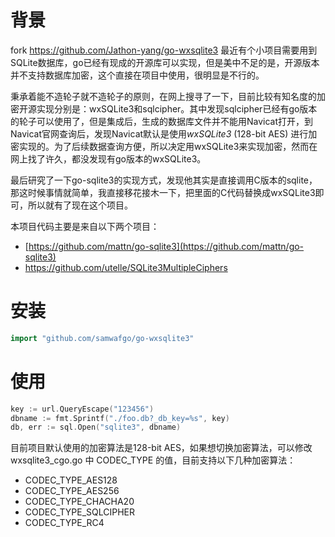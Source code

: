 # 背景
fork https://github.com/Jathon-yang/go-wxsqlite3
最近有个小项目需要用到SQLite数据库，go已经有现成的开源库可以实现，但是美中不足的是，开源版本并不支持数据库加密，这个直接在项目中使用，很明显是不行的。

秉承着能不造轮子就不造轮子的原则，在网上搜寻了一下，目前比较有知名度的加密开源实现分别是：wxSQLite3和sqlcipher。其中发现sqlcipher已经有go版本的轮子可以使用了，但是集成后，生成的数据库文件并不能用Navicat打开，到Navicat官网查询后，发现Navicat默认是使用*wxSQLite3* (128-bit AES) 进行加密实现的。为了后续数据查询方便，所以决定用wxSQLite3来实现加密，然而在网上找了许久，都没发现有go版本的wxSQLite3。

最后研究了一下go-sqlite3的实现方式，发现他其实是直接调用C版本的sqlite，那这时候事情就简单，我直接移花接木一下，把里面的C代码替换成wxSQLite3即可，所以就有了现在这个项目。

本项目代码主要是来自以下两个项目：

- [https://github.com/mattn/go-sqlite3](https://github.com/mattn/go-sqlite3)
- https://github.com/utelle/SQLite3MultipleCiphers

# 安装

```go
import "github.com/samwafgo/go-wxsqlite3"
```

# 使用

```go
key := url.QueryEscape("123456")
dbname := fmt.Sprintf("./foo.db?_db_key=%s", key)
db, err := sql.Open("sqlite3", dbname)
```
目前项目默认使用的加密算法是128-bit AES，如果想切换加密算法，可以修改 wxsqlite3_cgo.go 中 CODEC_TYPE 的值，目前支持以下几种加密算法：

- CODEC_TYPE_AES128
- CODEC_TYPE_AES256
- CODEC_TYPE_CHACHA20
- CODEC_TYPE_SQLCIPHER
- CODEC_TYPE_RC4

